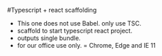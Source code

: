 #Typescript + react scaffolding
 - This one does not use Babel.  only use TSC.
 - scaffold to start typescript react project. 
 - outputs single bundle.
 - for our office use only. = Chrome, Edge and IE 11